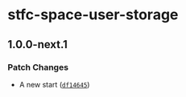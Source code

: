 # stfc-space-user-storage

## 1.0.0-next.1

### Patch Changes

- A new start ([`df14645`](https://github.com/stfc-space/frontend/commit/df14645c17366163f2f6aceed5887c39a4332849))
